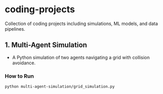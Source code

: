 # coding-projects
Collection of coding projects including simulations, ML models, and data pipelines.

## 1. Multi-Agent Simulation
- A Python simulation of two agents navigating a grid with collision avoidance.

### How to Run
```bash
python multi-agent-simulation/grid_simulation.py